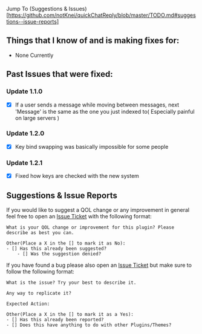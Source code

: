 Jump To (Suggestions & Issues)[https://github.com/notKnei/quickChatReply/blob/master/TODO.md#suggestions--issue-reports]

## Things that I know of and is making fixes for:

- None Currently

## Past Issues that were fixed:
### Update 1.1.0
-  [X] If a user sends a message while moving between messages, next 'Message' is the same as the one you just indexed to( Especially painful on large servers )
### Update 1.2.0
-  [X] Key bind swapping was basically impossible for some people
### Update 1.2.1
-  [X] Fixed how keys are checked with the new system

## Suggestions & Issue Reports
If you would like to suggest a QOL change or any improvement in general feel free to open an [Issue Ticket](https://github.com/notKnei/quickChatReply/issues/new) with the following format:

    What is your QOL change or improvement for this plugin? Please describe as best you can.
    
    Other(Place a X in the [] to mark it as No):
    - [] Has this already been suggested?
	    - [] Was the suggestion denied?
    

If you have found a bug please also open an [Issue Ticket](https://github.com/notKnei/quickChatReply/issues/new) but make sure to follow the following format:

    What is the issue? Try your best to describe it.
    
    Any way to replicate it?
    
    Expected Action:
    
    Other(Place a X in the [] to mark it as a Yes):
    - [] Has this already been reported?
    - [] Does this have anything to do with other Plugins/Themes?
    


